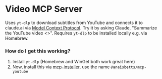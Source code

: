 # Video MCP Server

Uses `yt-dlp` to download subtitles from YouTube and connects it to claude.ai via [Model Context Protocol](https://modelcontextprotocol.io/introduction). Try it by asking Claude, "Summarize the YouTube video <<URL>>". Requires `yt-dlp` to be installed locally e.g. via Homebrew.

### How do I get this working?

1. Install `yt-dlp` (Homebrew and WinGet both work great here)
1. Now, install this via [mcp-installer](https://github.com/anaisbetts/mcp-installer), use the name `@anaisbetts/mcp-youtube`
